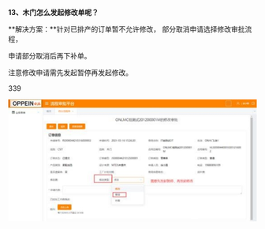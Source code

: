 <a name="bookmark13"></a>**13、木门怎么发起修改单呢？**

**解决方案：**针对已排产的订单暂不允许修改， 部分取消申请选择修改审批流程，

申请部分取消后再下补单。

注意修改申请需先发起暂停再发起修改。

339

![](Aspose.Words.d1bfbd55-1b76-4c79-a3a2-ed1df6a524b9.030.jpeg)


